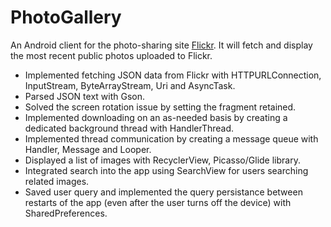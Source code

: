 # PhotoGallery
An Android client for the photo-sharing site <a href="https://www.flickr.com/" target="_blank">Flickr</a>.
It will fetch and display the most recent public photos uploaded to Flickr.

<ul>
  <li>Implemented fetching JSON data from Flickr with HTTPURLConnection, InputStream, ByteArrayStream, Uri and AsyncTask.</li>
  <li>Parsed JSON text with Gson.</li>
  <li>Solved the screen rotation issue by setting the fragment retained.</li>
  <li>Implemented downloading on an as-needed basis by creating a dedicated background thread with HandlerThread.</li>
  <li>Implemented thread communication by creating a message queue with Handler, Message and Looper.</li>
  <li>Displayed a list of images with RecyclerView, Picasso/Glide library.</li>
  <li>Integrated search into the app using SearchView for users searching related images.</li>
  <li>Saved user query and implemented the query persistance between restarts of the app (even after the user turns off the device) with SharedPreferences.</li>
</ul>
